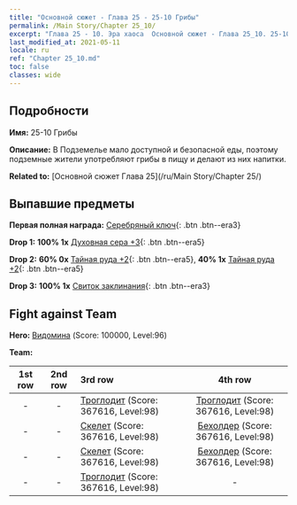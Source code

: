 ```yaml
---
title: "Основной сюжет - Глава 25 - 25-10 Грибы"
permalink: /Main Story/Chapter 25_10/
excerpt: "Глава 25 - 10. Эра хаоса  Основной сюжет - Глава 25_10. 25-10 Грибы"
last_modified_at: 2021-05-11
locale: ru
ref: "Chapter 25_10.md"
toc: false
classes: wide
---
```


## Подробности

 **Имя:** 25-10 Грибы

 **Описание:** В Подземелье мало доступной и безопасной еды, поэтому подземные жители употребляют грибы в пищу и делают из них напитки.

 **Related to:** [Основной сюжет Глава 25](/ru/Main Story/Chapter 25/)

## Выпавшие предметы

 **Первая полная награда:** [Серебряный ключ](/ItemsRU/con_693/){: .btn .btn--era3}

 **Drop 1:** **100% 1x** [Духовная сера +3](/ItemsRU/mat_85/){: .btn .btn--era5}

 **Drop 2:** **60% 0x** [Тайная руда +2](/ItemsRU/mat_75/){: .btn .btn--era5}, **40% 1x** [Тайная руда +2](/ItemsRU/mat_75/){: .btn .btn--era5}

 **Drop 3:** **100% 1x** [Свиток заклинания](/ItemsRU/con_694/){: .btn .btn--era3}


## Fight against Team
 **Hero:** [Видомина](/ru/heroes/Vidomina/) (Score: 100000, Level:96)

 **Team:**


  | 1st row | 2nd row | 3rd row | 4th row |
  |:----:|:----:|:----|:----:|
  | - | - | [Троглодит](/ru/units/Troglodyte/) (Score: 367616, Level:98)  | [Троглодит](/ru/units/Troglodyte/) (Score: 367616, Level:98)  |
  | - | - | [Скелет](/ru/units/Skeleton/) (Score: 367616, Level:98)  | [Бехолдер](/ru/units/Beholder/) (Score: 367616, Level:98)  |
  | - | - | [Скелет](/ru/units/Skeleton/) (Score: 367616, Level:98)  | [Бехолдер](/ru/units/Beholder/) (Score: 367616, Level:98)  |
  | - | - | [Троглодит](/ru/units/Troglodyte/) (Score: 367616, Level:98)  | - |


